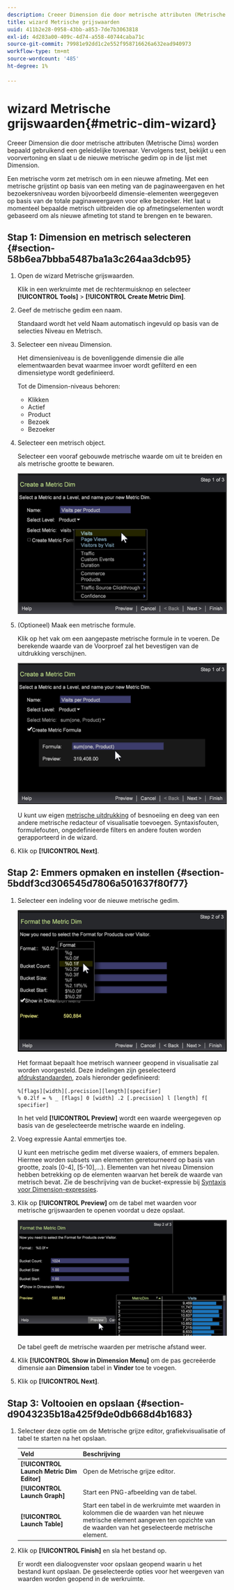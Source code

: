```yaml
---
description: Creeer Dimension die door metrische attributen (Metrische Dims) worden bepaald gebruikend een geleidelijke tovenaar. Vervolgens test, bekijkt u een voorvertoning en slaat u de nieuwe metrische gedim op in de lijst met Dimension.
title: wizard Metrische grijswaarden
uuid: 411b2e28-0958-43bb-a853-7de7b3063818
exl-id: 4d283a00-409c-4d74-a558-40744caba71c
source-git-commit: 79981e92dd1c2e552f958716626a632ead940973
workflow-type: tm+mt
source-wordcount: '485'
ht-degree: 1%

---
```


# wizard Metrische grijswaarden{#metric-dim-wizard}

Creeer Dimension die door metrische attributen (Metrische Dims) worden bepaald gebruikend een geleidelijke tovenaar. Vervolgens test, bekijkt u een voorvertoning en slaat u de nieuwe metrische gedim op in de lijst met Dimension.

Een metrische vorm zet metrisch om in een nieuwe afmeting. Met een metrische grijstint op basis van een meting van de paginaweergaven en het bezoekersniveau worden bijvoorbeeld dimensie-elementen weergegeven op basis van de totale paginaweergaven voor elke bezoeker. Het laat u momenteel bepaalde metrisch uitbreiden die op afmetingselementen wordt gebaseerd om als nieuwe afmeting tot stand te brengen en te bewaren.

## Stap 1: Dimension en metrisch selecteren {#section-58b6ea7bbba5487ba1a3c264aa3dcb95}

1. Open de wizard Metrische grijswaarden.

   Klik in een werkruimte met de rechtermuisknop en selecteer **[!UICONTROL Tools]** > **[!UICONTROL Create Metric Dim]**.

1. Geef de metrische gedim een naam.

   Standaard wordt het veld Naam automatisch ingevuld op basis van de selecties Niveau en Metrisch.

1. Selecteer een niveau Dimension.

   Het dimensieniveau is de bovenliggende dimensie die alle elementwaarden bevat waarmee invoer wordt gefilterd en een dimensietype wordt gedefinieerd.

   Tot de Dimension-niveaus behoren:

   * Klikken
   * Actief
   * Product
   * Bezoek
   * Bezoeker

1. Selecteer een metrisch object.

   Selecteer een vooraf gebouwde metrische waarde om uit te breiden en als metrische grootte te bewaren.

   ![](assets/6_4_workstation_metricdim_metric.png)

1. (Optioneel) Maak een metrische formule.

   Klik op het vak om een aangepaste metrische formule in te voeren. De berekende waarde van de Voorproef zal het bevestigen van de uitdrukking verschijnen.

   ![](assets/6_4_workstation_metricdim_create_metric.png)

   U kunt uw eigen [metrische uitdrukking](https://experienceleague.adobe.com/docs/data-workbench/using/client/qry-lang-syntx/c-syntx-mtrc-exp.html) of besnoeiing en deeg van een andere metrische redacteur of visualisatie toevoegen. Syntaxisfouten, formulefouten, ongedefinieerde filters en andere fouten worden gerapporteerd in de wizard.

1. Klik op **[!UICONTROL Next]**.

## Stap 2: Emmers opmaken en instellen {#section-5bddf3cd306545d7806a501637f80f77}

1. Selecteer een indeling voor de nieuwe metrische gedim.

   ![](assets/6_4_workstation_metricdim_format_metric.png)

   Het formaat bepaalt hoe metrisch wanneer geopend in visualisatie zal worden voorgesteld. Deze indelingen zijn geselecteerd [afdrukstandaarden](https://www.cplusplus.com/reference/cstdio/printf/), zoals hieronder gedefinieerd:

   ```
   %[flags][width][.precision][length][specifier]
   % 0.2lf = % _ [flags] 0 [width] .2 [.precision] l [length] f[ specifier]
   ```

   In het veld **[!UICONTROL Preview]** wordt een waarde weergegeven op basis van de geselecteerde metrische waarde en indeling.

1. Voeg expressie Aantal emmertjes toe.

   U kunt een metrische gedim met diverse waaiers, of emmers bepalen. Hiermee worden subsets van elementen geretourneerd op basis van grootte, zoals [0-4], [5-10],...). Elementen van het niveau Dimension hebben betrekking op de elementen waarvan het bereik de waarde van metrisch bevat. Zie de beschrijving van de bucket-expressie bij [Syntaxis voor Dimension-expressies](https://experienceleague.adobe.com/docs/data-workbench/using/client/qry-lang-syntx/c-syntx-dim-exp.html).

1. Klik op **[!UICONTROL Preview]** om de tabel met waarden voor metrische grijswaarden te openen voordat u deze opslaat.

   ![](assets/6_4_workstation_metricdim_preview.png)

   De tabel geeft de metrische waarden per metrische afstand weer.

1. Klik **[!UICONTROL Show in Dimension Menu]** om de pas gecreëerde dimensie aan **Dimension** tabel in **Vinder** toe te voegen.

1. Klik op **[!UICONTROL Next]**.

## Stap 3: Voltooien en opslaan {#section-d9043235b18a425f9de0db668d4b1683}

1. Selecteer deze optie om de Metrische grijze editor, grafiekvisualisatie of tabel te starten na het opslaan.

   | Veld | Beschrijving |
   |---|---|
   | **[!UICONTROL Launch Metric Dim Editor]** | Open de Metrische grijze editor. |
   | **[!UICONTROL Launch Graph]** | Start een PNG-afbeelding van de tabel. |
   | **[!UICONTROL Launch Table]** | Start een tabel in de werkruimte met waarden in kolommen die de waarden van het nieuwe metrische element aangeven ten opzichte van de waarden van het geselecteerde metrische element. |

1. Klik op **[!UICONTROL Finish]** en sla het bestand op.

   Er wordt een dialoogvenster voor opslaan geopend waarin u het bestand kunt opslaan. De geselecteerde opties voor het weergeven van waarden worden geopend in de werkruimte.
